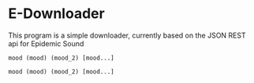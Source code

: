 # E-Downloader

This program is a simple downloader, currently based on the JSON REST api for Epidemic Sound

    mood (mood) (mood_2) [mood...]

    mood (mood) (mood_2) [mood...]
